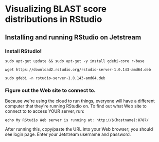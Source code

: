 # Visualizing BLAST score distributions in RStudio

## Installing and running RStudio on Jetstream

### Install RStudio!

```
sudo apt-get update && sudo apt-get -y install gdebi-core r-base

wget https://download2.rstudio.org/rstudio-server-1.0.143-amd64.deb

sudo gdebi -n rstudio-server-1.0.143-amd64.deb 
```

### Figure out the Web site to connect to.

Because we're using the cloud to run things, everyone will have a different
computer that they're running RStudio on.  To find out what Web site to
connect to to access YOUR server, run:

```
echo My RStudio Web server is running at: http://$(hostname):8787/
```

After running this, copy/paste the URL into your Web browser; you should
see login page. Enter your Jetstream username and password.
